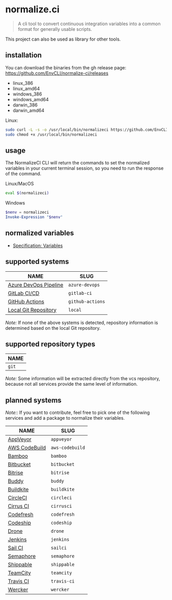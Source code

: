 # normalize.ci

> A cli tool to convert continuous integration variables into a common format for generally usable scripts.

This project can also be used as library for other tools.

## installation

You can download the binaries from the gh release page: https://github.com/EnvCLI/normalize-ci/releases

- linux_386
- linux_amd64
- windows_386
- windows_amd64
- darwin_386
- darwin_amd64

Linux:
```bash
sudo curl -L -s -o /usr/local/bin/normalizeci https://github.com/EnvCLI/normalize-ci/releases/download/v1.0.0/linux_amd64
sudo chmod +x /usr/local/bin/normalizeci
```

## usage

The NormalizeCI CLI will return the commands to set the normalized variables in your current terminal session, so you need to run the response of the command.

Linux/MacOS

```bash
eval $(normalizeci)
```

Windows

```powershell
$nenv = normalizeci
Invoke-Expression "$nenv"
```

## normalized variables

- [Specification: Variables](docs/spec/variables.md)

## supported systems

NAME | SLUG
--- | --- |
[Azure DevOps Pipeline](pkg/azuredevops/README.md) | `azure-devops`
[GitLab CI/CD](pkg/gitlabci/README.md) | `gitlab-ci`
[GitHub Actions](pkg/githubactions/README.md) | `github-actions`
[Local Git Repository](pkg/localgit/README.md) | `local`

*Note:* If none of the above systems is detected, repository information is determined based on the local Git repository.

## supported repository types

NAME |
--- |
`git` |

*Note:* Some information will be extracted directly from the vcs repository, because not all services provide the same level of information.

## planned systems

*Note:*: If you want to contribute, feel free to pick one of the following services and add a package to normalize their variables.

NAME | SLUG
--- | --- |
[AppVeyor](pkg_wip/appveyor/README.md) | `appveyor`
[AWS CodeBuild](pkg_wip/awscodebuild/README.md) | `aws-codebuild`
[Bamboo](pkg_wip/bamboo/README.md) | `bamboo`
[Bitbucket](pkg_wip/bitbucket/README.md) | `bitbucket`
[Bitrise](pkg_wip/bitrise/README.md) | `bitrise`
[Buddy](pkg_wip/buddy/README.md) | `buddy`
[Buildkite](pkg_wip/buildkite/README.md) | `buildkite`
[CircleCI](pkg_wip/circleci/README.md) | `circleci`
[Cirrus CI](pkg_wip/cirrusci/README.md) | `cirrusci`
[Codefresh](pkg_wip/codefresh/README.md) | `codefresh`
[Codeship](pkg_wip/codeship/README.md) | `codeship`
[Drone](pkg_wip/drone/README.md) | `drone`
[Jenkins](pkg_wip/jenkins/README.md) | `jenkins`
[Sail CI](pkg_wip/sailci/README.md) | `sailci`
[Semaphore](pkg_wip/semaphore/README.md) | `semaphore`
[Shippable](pkg_wip/shippable/README.md) | `shippable`
[TeamCity](pkg_wip/teamcity/README.md) | `teamcity`
[Travis CI](pkg_wip/travisci/README.md) | `travis-ci`
[Wercker](pkg_wip/wercker/README.md) | `wercker`
